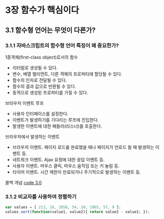 # 3장 함수가 핵심이다

## 3.1 함수형 언어는 무엇이 다른가?

### 3.1.1 자바스크립트의 함수형 언어 특징이 왜 중요한가?

1종객체(first-class object)로서의 함수
- 리터럴로 생성될 수 있다.
- 변수, 배열 엘리먼트, 다른 객체의 프로퍼티에 할당될 수 있다.
- 함수의 인자로 전달될 수 있다.
- 함수의 결과 값으로 반환될 수 있다.
- 동적으로 생성된 프로퍼티를 가질 수 있다.

브라우저 이벤트 루프
- 사용자 인터페이스를 설정한다.
- 이벤트가 발생하기를 기다리는 루프에 진입한다.
- 발생한 이벤트에 대한 해들러(리스너)를 호출한다.

브라우저에서 발생하는 이벤트
- 브라우저 이벤트. 페이지 로드를 완료했을 때나 페이지가 언로드 될 때 발생하는 이벤트 등.
- 네트워크 이벤트. Ajax 요청에 대한 응답 이벤트 등.
- 사용자 이벤트. 마우스 클릭, 마우스 움직임 또는 키 눌림 등.
- 타이머 이벤트. 시간 제한이 만료되거나 주기적으로 발생하는 이벤트 등.

콜백 개념
[code 3.0][3.0]

### 3.1.2 비교자를 사용하여 정렬하기
```javascript
var values = [ 213, 16, 2058, 54, 10, 1965, 57, 9 ];
values.sort(function(value1, value2){ return value2 - value1; });
```

[3.0]: /src/ch3/3.0.html
